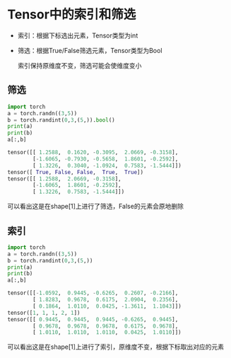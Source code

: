 # Tensor中的索引和筛选

- 索引：根据下标选出元素，Tensor类型为int

- 筛选：根据True/False筛选元素，Tensor类型为Bool

  索引保持原维度不变，筛选可能会使维度变小

## 筛选

```python
import torch
a = torch.randn((3,5))
b = torch.randint(0,3,(5,)).bool()
print(a)
print(b)
a[:,b]
```

```python
tensor([[ 1.2588,  0.1620, -0.3095,  2.0669, -0.3158],
        [-1.6065, -0.7930, -0.5658,  1.8601, -0.2592],
        [ 1.3226,  0.3040, -1.0924,  0.7583, -1.5444]])
tensor([ True, False, False,  True,  True])
tensor([[ 1.2588,  2.0669, -0.3158],
        [-1.6065,  1.8601, -0.2592],
        [ 1.3226,  0.7583, -1.5444]])
```

可以看出这是在shape[1]上进行了筛选，False的元素会原地删除

## 索引

```python
import torch
a = torch.randn((3,5))
b = torch.randint(0,3,(5,))
print(a)
print(b)
a[:,b]
```

```python
tensor([[-1.0592,  0.9445, -0.6265,  0.2607, -0.2166],
        [ 1.8283,  0.9678,  0.6175,  2.0904,  0.2356],
        [ 0.1864,  1.0110,  0.0425, -1.3611,  1.1043]])
tensor([1, 1, 1, 2, 1])
tensor([[ 0.9445,  0.9445,  0.9445, -0.6265,  0.9445],
        [ 0.9678,  0.9678,  0.9678,  0.6175,  0.9678],
        [ 1.0110,  1.0110,  1.0110,  0.0425,  1.0110]])
```

可以看出这是在shape[1]上进行了索引，原维度不变，根据下标取出对应的元素	

